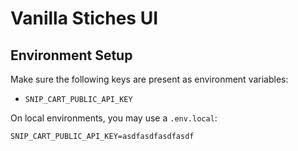 # Vanilla Stiches UI

## Environment Setup

Make sure the following keys are present as environment variables:

-   `SNIP_CART_PUBLIC_API_KEY`

On local environments, you may use a `.env.local`:

```
SNIP_CART_PUBLIC_API_KEY=asdfasdfasdfasdf
```
